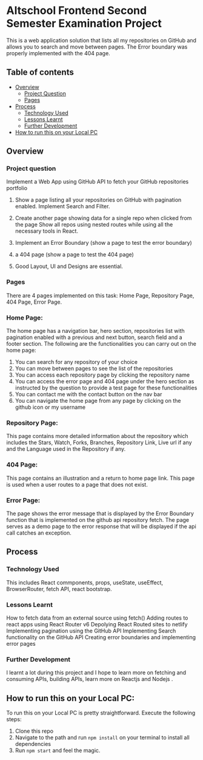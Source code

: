 # Altschool Frontend Second Semester Examination Project

This is a web application solution that lists all my repositories on GitHub and allows you to search and move between pages. The Error boundary was properly implemented with the 404 page.

## Table of contents

- [Overview](#overview)
  - [Project Question](#project-question)
  - [Pages](#pages)
- [Process](#process)
  - [Technology Used](#technology-used)
  - [Lessons Learnt](#lessons-learnt)
  - [Further Development](#further-development)
- [How to run this on your Local PC](#how-to-run-this-on-your-local-pc)


## Overview

### Project question
Implement a Web App using GitHub API to fetch your GitHub repositories portfolio

1. Show a page listing all your repositories on GitHub with pagination enabled. Implement Search and Filter.

2. Create another page showing data for a single repo when clicked from the page Show all repos using nested routes while using all the necessary tools in React. 

3. Implement an Error Boundary (show a page to test the error boundary)

4. a 404 page (show a page to test the 404 page) 

5. Good Layout, UI and Designs are essential. 


### Pages
There are 4 pages implemented on this task: Home Page, Repository Page, 404 Page, Error Page.

### Home Page: 
The home page has a navigation bar, hero section,  repositories list with pagination enabled with a previous and next button, search field and a footer section. The following are the functionalities you can carry out on the home page:

1. You can search for any repository of your choice
2. You can move between pages to see the list of the repositories
3. You can access each repository page by clicking the repository name
4. You can access the error page and 404 page under the hero section as instructed by the question to provide a test page for these functionalities
5. You can contact me with the contact button on the nav bar
6. You can navigate the home page from any page by clicking on the github icon or my username

### Repository Page: 
This page contains more detailed information about the repository which includes the Stars, Watch, Forks, Branches, Repository Link, Live url if any and the Language used in the Repository if any.

### 404 Page: 
This page contains an illustration and a return to home page link. This page is used when a user routes to a page that does not exist.

### Error Page: 
The page shows the error message that is displayed by the Error Boundary function that is implemented on the github api repository fetch. The page serves as a demo page to the error response that will be displayed if the api call catches an exception. 


## Process
### Technology Used
This includes React commponents, props, useState, useEffect, BrowserRouter, fetch API, react bootstrap.

### Lessons Learnt
How to fetch data from an external source using fetch()
Adding routes to react apps using React Router v6
Depolying React Routed sites to netlify
Implementing pagination using the GitHub API
Implementing Search functionality on the GitHub API
Creating error boundaries and implementing error pages

### Further Development
I learnt a lot during this project and I hope to learn more on fetching and consuming APIs, building APIs, learn more on Reactjs and Nodejs .

## How to run this on your Local PC:
To run this on your Local PC is pretty straightforward. Execute the following steps:
1. Clone this repo
2. Navigate to the path and run `npm install` on your terminal to install all dependencies
3. Run `npm start` and feel the magic.
